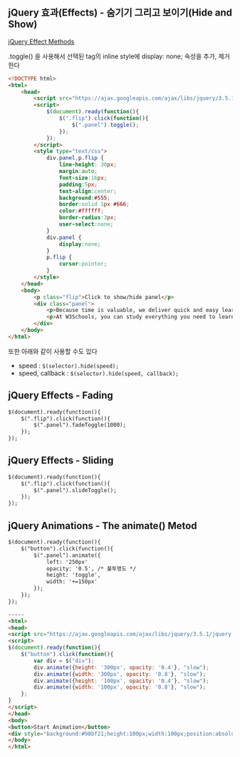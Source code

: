 jQuery 효과(Effects) - 숨기기 그리고 보이기(Hide and Show)
---
[jQuery Effect Methods](https://www.w3schools.com/jquery/jquery_ref_effects.asp)

.toggle() 을 사용해서 선택된 tag의 inline style에 display: none; 속성을 추가, 제거한다

```html
<!DOCTYPE html>
<html>
	<head>
		<script src="https://ajax.googleapis.com/ajax/libs/jquery/3.5.1/jquery.min.js"></script>
		<script>
			$(document).ready(function(){
				$(".flip").click(function(){
					$(".panel").toggle();
				});
			});
		</script>
		<style type="text/css"> 
			div.panel,p.flip {
				line-height: 30px;
				margin:auto;
				font-size:16px;
				padding:5px;
				text-align:center;
				background:#555;
				border:solid 1px #666;
				color:#ffffff;
				border-radius:3px;
				user-select:none;
			}
			div.panel {
				display:none;
			}
			p.flip {
				cursor:pointer;
			}
		</style>
	</head>
	<body>
		<p class="flip">Click to show/hide panel</p>
		<div class="panel">
			<p>Because time is valuable, we deliver quick and easy learning.</p>
			<p>At W3Schools, you can study everything you need to learn, in an accessible and handy format.</p>
		</div>
	</body>
</html>
```

또한 아래와 같이 사용할 수도 있다
- speed : `$(selector).hide(speed);`
- speed, callback : `$(selector).hide(speed, callback);`

jQuery Effects - Fading
---
```html
$(document).ready(function(){
	$(".flip").click(function(){
		$(".panel").fadeToggle(1000);
	});
});
```

jQuery Effects - Sliding
---
```html
$(document).ready(function(){
	$(".flip").click(function(){
		$(".panel").slideToggle();
	});
});
```

jQuery Animations - The animate() Metod
---
```html
$(document).ready(function(){
	$("button").click(function(){
		$(".panel").animate({
			left: '250px'
			opacity: '0.5', /* 불투명도 */
			height: 'toggle',
			width: '+=150px'
		});
	});
});

-----
<html>
<head>
<script src="https://ajax.googleapis.com/ajax/libs/jquery/3.5.1/jquery.min.js"></script>
<script>
$(document).ready(function(){
	$("button").click(function(){
		var div = $("div");
		div.animate({height: '300px', opacity: '0.4'}, "slow");
		div.animate({width: '300px', opacity: '0.8'}, "slow");
		div.animate({height: '100px', opacity: '0.4'}, "slow");
		div.animate({width: '100px', opacity: '0.8'}, "slow");
	};
}
</script>
</head>
<body>
<button>Start Animation</button>
<div style="background:#98bf21;height:100px;width:100px;position:absolute;"></div>
</body>
</html>
```
